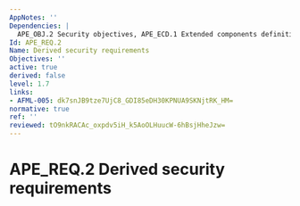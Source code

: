 ```yaml
---
AppNotes: ''
Dependencies: |
  APE_OBJ.2 Security objectives, APE_ECD.1 Extended components definition
Id: APE_REQ.2
Name: Derived security requirements
Objectives: ''
active: true
derived: false
level: 1.7
links:
- AFML-005: dk7snJB9tze7UjC8_GDI85eDH30KPNUA9SKNjtRK_HM=
normative: true
ref: ''
reviewed: tO9nkRACAc_oxpdv5iH_k5AoOLHuucW-6hBsjHheJzw=
---
```


# APE_REQ.2 Derived security requirements